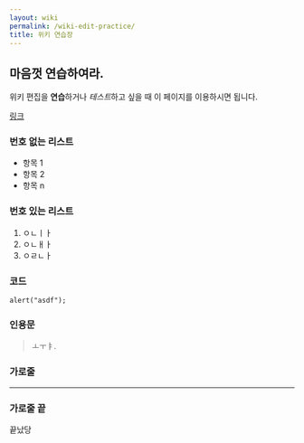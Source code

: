 ```yaml
---
layout: wiki
permalink: /wiki-edit-practice/
title: 위키 연습장
---
```

## 마음껏 연습하여라.
위키 편집을 **연습**하거나 *테스트*하고 싶을 때 이 페이지를 이용하시면 됩니다.

[링크](/wiki/)

### 번호 없는 리스트
* 항목 1
* 항목 2
* 항목 n

### 번호 있는 리스트
1. ㅇㄴㅣㅏ
2. ㅇㄴㅐㅏ
3. ㅇㄹㄴㅏ

### 코드

`alert("asdf");`

### 인용문

> ㅗㅜㅑ.

### 가로줄

- - -

### 가로줄 끝
끝났당